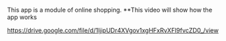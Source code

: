 This app is a module of online shopping.
**This video will show how the app works

https://drive.google.com/file/d/1ljipUDr4XVgov1xgHFxRvXFl9fvcZD0_/view